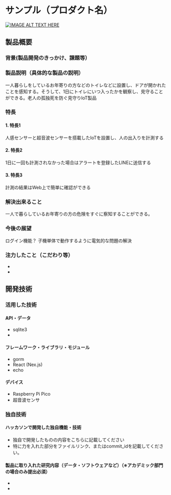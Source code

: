 # サンプル（プロダクト名）

[![IMAGE ALT TEXT HERE](https://jphacks.com/wp-content/uploads/2023/07/JPHACKS2023_ogp.png)](https://www.youtube.com/watch?v=yYRQEdfGjEg)

## 製品概要
### 背景(製品開発のきっかけ、課題等）
### 製品説明（具体的な製品の説明）
一人暮らしをしているお年寄りの方などのトイレなどに設置し、ドアが開かれたことを感知する。そうして、1日にトイレにいつ入ったかを観察し、見守ることができる。老人の孤独死を防ぐ見守りIoT製品
### 特長
#### 1. 特長1 
人感センサーと超音波センサーを搭載したIoTを設置し、人の出入りを計測する
#### 2. 特長2　
1日に一回も計測されなかった場合はアラートを登録したLINEに送信する
#### 3. 特長3　
計測の結果はWeb上で簡単に確認ができる

### 解決出来ること 
一人で暮らしているお年寄りの方の危険をすぐに察知することができる。
### 今後の展望　
ログイン機能？
子機単体で動作するように電気的な問題の解決
### 注力したこと（こだわり等）
* 
* 

## 開発技術　
### 活用した技術
#### API・データ
* sqlite3
* 

#### フレームワーク・ライブラリ・モジュール
* gorm
* React (Nex.js)
* echo


#### デバイス
* Raspberry Pi Pico
* 超音波センサ

### 独自技術
#### ハッカソンで開発した独自機能・技術
* 独自で開発したものの内容をこちらに記載してください
* 特に力を入れた部分をファイルリンク、またはcommit_idを記載してください。

#### 製品に取り入れた研究内容（データ・ソフトウェアなど）（※アカデミック部門の場合のみ提出必須）
* 
* 
